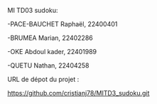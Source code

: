 MI TD03 sudoku:

-PACE-BAUCHET Raphaël, 22400401

-BRUMEA Marian, 22402286

-OKE Abdoul kader, 22401989

-QUETU Nathan, 22404258

URL de dépot du projet :

https://github.com/cristianj78/MITD3_sudoku.git

